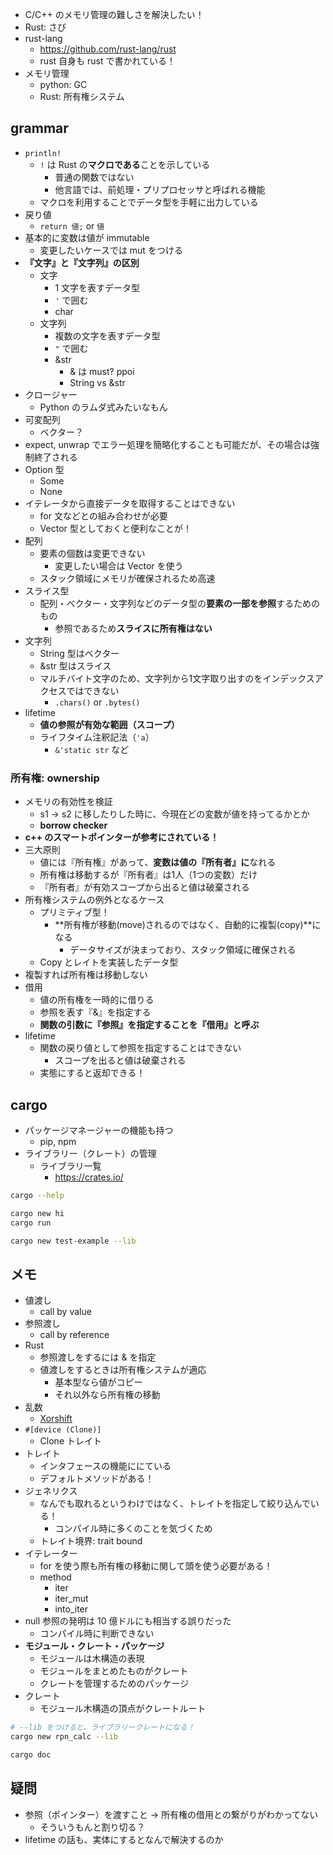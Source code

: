 - C/C++ のメモリ管理の難しさを解決したい！
- Rust: さび
- rust-lang
  - https://github.com/rust-lang/rust
  - rust 自身も rust で書かれている！
- メモリ管理
  - python: GC
  - Rust: 所有権システム

## grammar

- `println!`
  - `!` は Rust の**マクロである**ことを示している
    - 普通の関数ではない
    - 他言語では、前処理・プリプロセッサと呼ばれる機能
  - マクロを利用することでデータ型を手軽に出力している
- 戻り値
  - `return 値;` or `値`
- 基本的に変数は値が immutable
  - 変更したいケースでは mut をつける
- **『文字』と『文字列』の区別**
  - 文字
    - 1 文字を表すデータ型
    - `'` で囲む
    - char
  - 文字列
    - 複数の文字を表すデータ型
    - `"` で囲む
    - &str
      - & は must? ppoi
      - String vs &str
- クロージャー
  - Python のラムダ式みたいなもん
- 可変配列
  - ベクター？
- expect, unwrap でエラー処理を簡略化することも可能だが、その場合は強制終了される
- Option 型
  - Some
  - None
- イテレータから直接データを取得することはできない
  - for 文などとの組み合わせが必要
  - Vector 型としておくと便利なことが！
- 配列
  - 要素の個数は変更できない
    - 変更したい場合は Vector を使う
  - スタック領域にメモリが確保されるため高速
- スライス型
  - 配列・ベクター・文字列などのデータ型の**要素の一部を参照**するためのもの
    - 参照であるため**スライスに所有権はない**
- 文字列
  - String 型はベクター
  - &str 型はスライス
  - マルチバイト文字のため、文字列から1文字取り出すのをインデックスアクセスではできない
    - `.chars()` or `.bytes()`
- lifetime
  - **値の参照が有効な範囲（スコープ）**
  - ライフタイム注釈記法（`'a`）
    - `&'static str` など

### 所有権: ownership

- メモリの有効性を検証
  - s1 -> s2 に移したりした時に、今現在どの変数が値を持ってるかとか
  - **borrow checker**
- **c++ のスマートポインターが参考にされている！**
- 三大原則
  - 値には『所有権』があって、**変数は値の『所有者』に**なれる
  - 所有権は移動するが『所有者』は1人（1つの変数）だけ
  - 『所有者』が有効スコープから出ると値は破棄される
- 所有権システムの例外となるケース
  - プリミティブ型！
    - **所有権が移動(move)されるのではなく、自動的に複製(copy)**になる
      - データサイズが決まっており、スタック領域に確保される
  - Copy とレイトを実装したデータ型
- 複製すれば所有権は移動しない
- 借用
  - 値の所有権を一時的に借りる
  - 参照を表す『&』を指定する
  - **関数の引数に『参照』を指定することを『借用』と呼ぶ**
- lifetime
  - 関数の戻り値として参照を指定することはできない
    - スコープを出ると値は破棄される
  - 実態にすると返却できる！

## cargo

- パッケージマネージャーの機能も持つ
  - pip, npm
- ライブラリー（クレート）の管理
  - ライブラリ一覧
    - https://crates.io/

``` sh
cargo --help

cargo new hi
cargo run

cargo new test-example --lib
```

## メモ

- 値渡し
  - call by value
- 参照渡し
  - call by reference
- Rust
  - 参照渡しをするには & を指定
  - 値渡しをするときは所有権システムが適応
    - 基本型なら値がコピー
    - それ以外なら所有権の移動
- 乱数
  - [Xorshift](https://ja.wikipedia.org/wiki/Xorshift)
- `#[device (Clone)]`
  - Clone トレイト
- トレイト
  - インタフェースの機能ににている
  - デフォルトメソッドがある！
- ジェネリクス
  - なんでも取れるというわけではなく、トレイトを指定して絞り込んでいる！
    - コンパイル時に多くのことを気づくため
  - トレイト境界: trait bound
- イテレーター
  - for を使う際も所有権の移動に関して頭を使う必要がある！
  - method
    - iter
    - iter_mut
    - into_iter
- null 参照の発明は 10 億ドルにも相当する誤りだった
  - コンパイル時に判断できない
- **モジュール・クレート・パッケージ**
  - モジュールは木構造の表現
  - モジュールをまとめたものがクレート
  - クレートを管理するためのパッケージ
- クレート
  - モジュール木構造の頂点がクレートルート

``` sh
# --lib をつけると、ライブラリークレートになる！
cargo new rpn_calc --lib

cargo doc
```

## 疑問

- 参照（ポインター）を渡すこと → 所有権の借用との繋がりがわかってない
  - そういうもんと割り切る？
- lifetime の話も、実体にするとなんで解決するのか
